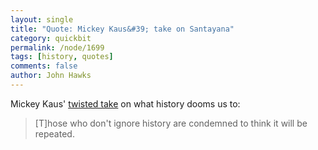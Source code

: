 ```yaml
---
layout: single 
title: "Quote: Mickey Kaus&#39; take on Santayana" 
category: quickbit
permalink: /node/1699
tags: [history, quotes] 
comments: false 
author: John Hawks 
---
```


Mickey Kaus' <a href="http://www.slate.com/blogs/blogs/kausfiles/archive/2008/10/26/kausfiles-goes-rogue.aspx">twisted take</a> on what history dooms us to: 

<blockquote>[T]hose who don't ignore history are condemned to think it will be repeated.</blockquote>

